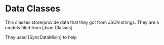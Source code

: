 # Data Classes

This classes store/provide data that they got from JSON strings. They are a models filed from [Json Classes].

They used [SyncDataMixin] to help 
